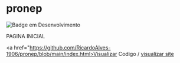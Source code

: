 # pronep
![Badge em Desenvolvimento](http://img.shields.io/static/v1?label=STATUS&amp;message=DESENVOLVIMENTO&amp;color=red&amp;style=for-the-badge)

PAGINA INICIAL

<a href="https://github.com/RicardoAlves-1906/pronep/blob/main/index.html>Visualizar Codigo</a> / <a href="https://ricardoalves-1906.github.io/pronep//">visualizar site</a>
